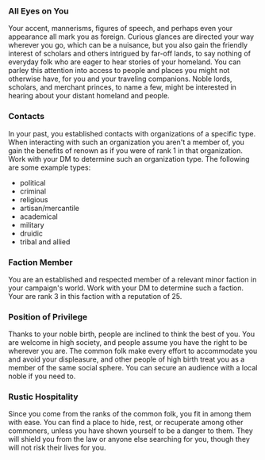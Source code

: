 

### All Eyes on You
Your accent, mannerisms, figures of speech, and perhaps even your appearance all mark you as foreign. Curious glances are directed your way wherever you go, which can be a nuisance, but you also gain the friendly interest of scholars and others intrigued by far-off lands, to say nothing of everyday folk who are eager to hear stories of your homeland.
You can parley this attention into access to people and places you might not otherwise have, for you and your traveling companions. Noble lords, scholars, and merchant princes, to name a few, might be interested in hearing about your distant homeland and people. 


### Contacts
In your past, you established contacts with organizations of a specific type. When interacting with such an organization you aren't a member of, you gain the benefits of renown as if you were of rank 1 in that organization.
Work with your DM to determine such an organization type. The following are some example types:
<div class="listNoGap"></div>

- political
- criminal
- religious
- artisan/mercantile
- academical
- military
- druidic
- tribal and allied


### Faction Member
You are an established and respected member of a relevant minor faction in your campaign's world. Work with your DM to determine such a faction. Your are rank 3 in this faction with a reputation of 25.


### Position of Privilege
Thanks to your noble birth, people are inclined to think the best of you. You are welcome in high society, and people assume you have the right to be wherever you are. The common folk make every effort to accommodate you and avoid your displeasure, and other people of high birth treat you as a member of the same social sphere. You can secure an audience with a local noble if you need to.


### Rustic Hospitality
Since you come from the ranks of the common folk, you fit in among them with ease. You can find a place to hide, rest, or recuperate among other commoners, unless you have shown yourself to be a danger to them. They will shield you from the law or anyone else searching for you, though they will not risk their lives for you.